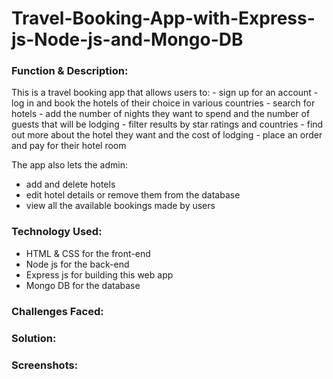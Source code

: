 # Travel-Booking-App-with-Express-js-Node-js-and-Mongo-DB

<h3>Function & Description:</h3>
This is a travel booking app that allows users to:
- sign up for an account
- log in and book the hotels of their choice in various countries 
- search for hotels
- add the number of nights they want to spend and the number of guests that will be lodging 
- filter results by star ratings and countries
- find out more about the hotel they want and the cost of lodging
- place an order and pay for their hotel room

The app also lets the admin:
- add and delete hotels
- edit hotel details or remove them from the database
- view all the available bookings made by users


<h3>Technology Used:</h3>
<ul>
   <li>HTML & CSS for the front-end</li>
   <li>Node js for the back-end</li>
   <li>Express js for building this web app</li>
   <li>Mongo DB for the database</li>
</ul>

<h3>Challenges Faced:</h3>

<h3>Solution:</h3>

<h3>Screenshots:</h3>




